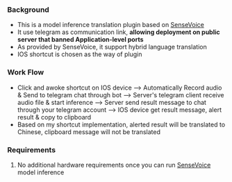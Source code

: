### Background
- This is a model inference translation plugin based on [SenseVoice](https://github.com/FunAudioLLM/SenseVoice)
- It use telegram as communication link, **allowing deployment on public server that banned Application-level ports**
- As provided by SenseVoice, it support hybrid language translation
- IOS shortcut is chosen as the way of plugin
### Work Flow
- Click and awoke shortcut on IOS device --> Automatically Record audio & Send to telegram chat through bot --> Server's telegram client receive audio file & start inference --> Server send result message to chat through your telegram account --> IOS device get result message, alert result & copy to clipboard
- Based on my shortcut implementation, alerted result will be translated to Chinese, clipboard message will not be translated
### Requirements
1. No additional hardware requirements once you can run [SenseVoice](https://github.com/FunAudioLLM/SenseVoice) model inference